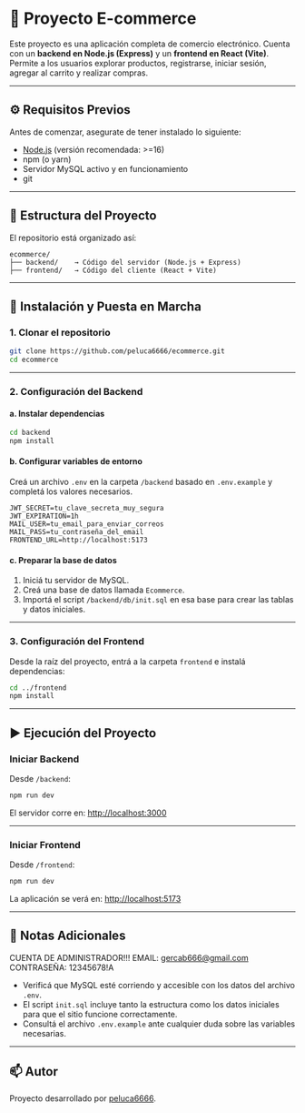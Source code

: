 ﻿# 🛒 Proyecto E-commerce

Este proyecto es una aplicación completa de comercio electrónico. Cuenta con un **backend en Node.js (Express)** y un **frontend en React (Vite)**. Permite a los usuarios explorar productos, registrarse, iniciar sesión, agregar al carrito y realizar compras.

---

## ⚙️ Requisitos Previos

Antes de comenzar, asegurate de tener instalado lo siguiente:

- [Node.js](https://nodejs.org/) (versión recomendada: >=16)
- npm (o yarn)
- Servidor MySQL activo y en funcionamiento
- git

---

## 📁 Estructura del Proyecto

El repositorio está organizado así:

```
ecommerce/
├── backend/    → Código del servidor (Node.js + Express)
├── frontend/   → Código del cliente (React + Vite)
```

---

## 🚀 Instalación y Puesta en Marcha

### 1. Clonar el repositorio

```bash
git clone https://github.com/peluca6666/ecommerce.git
cd ecommerce
```

---

### 2. Configuración del Backend

#### a. Instalar dependencias

```bash
cd backend
npm install
```

#### b. Configurar variables de entorno

Creá un archivo `.env` en la carpeta `/backend` basado en `.env.example` y completá los valores necesarios.

```env
JWT_SECRET=tu_clave_secreta_muy_segura
JWT_EXPIRATION=1h
MAIL_USER=tu_email_para_enviar_correos
MAIL_PASS=tu_contraseña_del_email
FRONTEND_URL=http://localhost:5173
```

#### c. Preparar la base de datos

1. Iniciá tu servidor de MySQL.
2. Creá una base de datos llamada `Ecommerce`.
3. Importá el script `/backend/db/init.sql` en esa base para crear las tablas y datos iniciales.

---

### 3. Configuración del Frontend

Desde la raíz del proyecto, entrá a la carpeta `frontend` e instalá dependencias:

```bash
cd ../frontend
npm install
```

---

## ▶️ Ejecución del Proyecto

### Iniciar Backend

Desde `/backend`:

```bash
npm run dev
```

El servidor corre en: [http://localhost:3000](http://localhost:3000)

---

### Iniciar Frontend

Desde `/frontend`:

```bash
npm run dev
```

La aplicación se verá en: [http://localhost:5173](http://localhost:5173)

---

## 📝 Notas Adicionales
CUENTA DE ADMINISTRADOR!!!
EMAIL: gercab666@gmail.com
CONTRASEÑA: 12345678!A

- Verificá que MySQL esté corriendo y accesible con los datos del archivo `.env`.
- El script `init.sql` incluye tanto la estructura como los datos iniciales para que el sitio funcione correctamente.
- Consultá el archivo `.env.example` ante cualquier duda sobre las variables necesarias.

---

## 📫 Autor

Proyecto desarrollado por [peluca6666](https://github.com/peluca6666).
